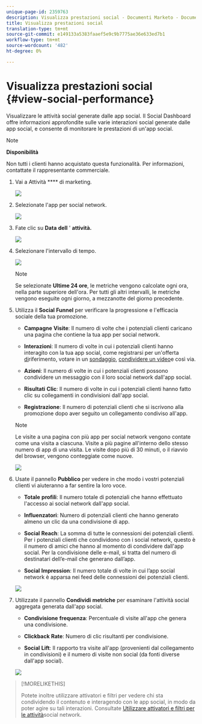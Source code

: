 ```yaml
---
unique-page-id: 2359763
description: Visualizza prestazioni social - Documenti Marketo - Documentazione prodotto
title: Visualizza prestazioni social
translation-type: tm+mt
source-git-commit: e149133a5383faaef5e9c9b7775ae36e633ed7b1
workflow-type: tm+mt
source-wordcount: '482'
ht-degree: 0%

---
```



# Visualizza prestazioni social {#view-social-performance}

Visualizzare le attività social generate dalle app social. Il Social Dashboard offre informazioni approfondite sulle varie interazioni social generate dalle app social, e consente di monitorare le prestazioni di un&#39;app [](http://docs.marketo.com/display/docs/social)social.

>[!NOTE]
>
>**Disponibilità**
>
>Non tutti i clienti hanno acquistato questa funzionalità. Per informazioni, contattate il rappresentante commerciale.

1. Vai a Attività **** di marketing.

   ![](assets/login-marketing-activities.png)

1. Selezionate l&#39;app per social network.

   ![](assets/image2014-9-23-17-3a10-3a13.png)

1. Fate clic su **Data** **dell** &#39; **attività.**

   ![](assets/image2014-9-23-17-3a10-3a22.png)

1. Selezionare l&#39;intervallo di tempo.

   ![](assets/image2014-9-23-17-3a10-3a35.png)

   >[!NOTE]
   >
   >Se selezionate **Ultime 24 ore**, le metriche vengono calcolate ogni ora, nella parte superiore dell&#39;ora. Per tutti gli altri intervalli, le metriche vengono eseguite ogni giorno, a mezzanotte del giorno precedente.

1. Utilizza il **Social** **Funnel** per verificare la progressione e l&#39;efficacia sociale della tua promozione.

   * **Campagne** **Visite**: Il numero di volte che i potenziali clienti caricano una pagina che contiene la tua app per social network.

   * **Interazioni**: Il numero di volte in cui i potenziali clienti hanno interagito con la tua app social, come registrarsi per un&#39;offerta [di](../../../../product-docs/demand-generation/social/referral-offers/create-a-referral-offer.md)riferimento, votare in un [sondaggio](../../../../product-docs/demand-generation/social/creating-a-poll/create-a-poll.md), [condividere un video](../../../../product-docs/demand-generation/landing-pages/free-form-landing-pages/add-a-video-to-a-free-form-landing-page.md)e così via.

   * **Azioni**: Il numero di volte in cui i potenziali clienti possono condividere un messaggio con il loro social network dall&#39;app social.
   * **Risultati** **Clic**: Il numero di volte in cui i potenziali clienti hanno fatto clic su collegamenti in condivisioni dall&#39;app social.

   * **Registrazione**: Il numero di potenziali clienti che si iscrivono alla promozione dopo aver seguito un collegamento condiviso all&#39;app.
   >[!NOTE]
   >
   >Le visite a una pagina con più app per social network vengono contate come una visita a ciascuna. Visite a più pagine all&#39;interno dello stesso numero di app di una visita. Le visite dopo più di 30 minuti, o il riavvio del browser, vengono conteggiate come nuove.

   ![](assets/image2014-9-23-17-3a11-3a16.png)

1. Usate il pannello **Pubblico** per vedere in che modo i vostri potenziali clienti vi aiuteranno a far sentire la loro voce.

   * **Totale** **profili**: Il numero totale di potenziali che hanno effettuato l&#39;accesso ai social network dall&#39;app social.

   * **Influenzatori**: Numero di potenziali clienti che hanno generato almeno un clic da una condivisione di app.
   * **Social** **Reach**: La somma di tutte le connessioni dei potenziali clienti. Per i potenziali clienti che condividono con i social network, questo è il numero di amici che hanno al momento di condividere dall&#39;app social. Per la condivisione delle e-mail, si tratta del numero di destinatari dell’e-mail che generano dall’app.

   * **Social** **Impression**: Il numero totale di volte in cui l’app social network è apparsa nei feed delle connessioni dei potenziali clienti.

   ![](assets/image2014-9-23-17-3a11-3a26.png)

1. Utilizzate il pannello **Condividi** **metriche** per esaminare l&#39;attività social aggregata generata dall&#39;app social.

   * **Condivisione** **frequenza**: Percentuale di visite all&#39;app che genera una condivisione.

   * **Clickback** **Rate**: Numero di clic risultanti per condivisione.

   * **Social** **Lift**: Il rapporto tra visite all&#39;app (provenienti dal collegamento in condivisioni) e il numero di visite non social (da fonti diverse dall&#39;app social).

   ![](assets/image2014-9-23-17-3a11-3a35.png)

>[!MORELIKETHIS]
>
>Potete inoltre utilizzare attivatori e filtri per vedere chi sta condividendo il contenuto e interagendo con le app social, in modo da poter agire su tali interazioni. Consultate [Utilizzare attivatori e filtri per le attività](triggers-and-filters-for-social-activities.md)social network.

